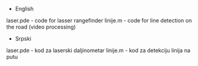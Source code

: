 - English

laser.pde - code for lasser rangefinder
linije.m - code for line detection on the road (video processing)

- Srpski

laser.pde - kod za laserski daljinometar
linije.m - kod za detekciju linija na putu

